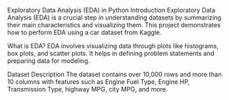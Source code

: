 Exploratory Data Analysis (EDA) in Python
Introduction
Exploratory Data Analysis (EDA) is a crucial step in understanding datasets by summarizing their main characteristics and visualizing them. This project demonstrates how to perform EDA using a car dataset from Kaggle.

What is EDA?
EDA involves visualizing data through plots like histograms, box plots, and scatter plots. It helps in defining problem statements and preparing data for modeling.

Dataset Description
The dataset contains over 10,000 rows and more than 10 columns with features such as Engine Fuel Type, Engine HP, Transmission Type, highway MPG, city MPG, and more.
